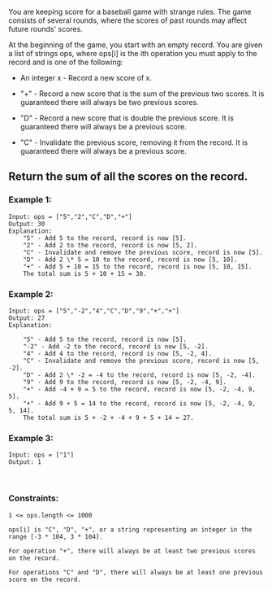 You are keeping score for a baseball game with strange rules. The game consists of several rounds, where the scores of past rounds may affect future rounds' scores.

At the beginning of the game, you start with an empty record. You are given a list of strings ops, where ops[i] is the ith operation you must apply to the record and is one of the following:

- An integer x - Record a new score of x.

- "+" - Record a new score that is the sum of the previous two scores. It is guaranteed there will always be two previous scores.

- "D" - Record a new score that is double the previous score. It is guaranteed there will always be a previous score.

- "C" - Invalidate the previous score, removing it from the record. It is guaranteed there will always be a previous score.

## Return the sum of all the scores on the record.

### Example 1:

    Input: ops = ["5","2","C","D","+"]
    Output: 30
    Explanation:
        "5" - Add 5 to the record, record is now [5].
        "2" - Add 2 to the record, record is now [5, 2].
        "C" - Invalidate and remove the previous score, record is now [5].
        "D" - Add 2 \* 5 = 10 to the record, record is now [5, 10].
        "+" - Add 5 + 10 = 15 to the record, record is now [5, 10, 15].
        The total sum is 5 + 10 + 15 = 30.

### Example 2:

    Input: ops = ["5","-2","4","C","D","9","+","+"]
    Output: 27
    Explanation:

        "5" - Add 5 to the record, record is now [5].
        "-2" - Add -2 to the record, record is now [5, -2].
        "4" - Add 4 to the record, record is now [5, -2, 4].
        "C" - Invalidate and remove the previous score, record is now [5, -2].
        "D" - Add 2 \* -2 = -4 to the record, record is now [5, -2, -4].
        "9" - Add 9 to the record, record is now [5, -2, -4, 9].
        "+" - Add -4 + 9 = 5 to the record, record is now [5, -2, -4, 9, 5].
        "+" - Add 9 + 5 = 14 to the record, record is now [5, -2, -4, 9, 5, 14].
        The total sum is 5 + -2 + -4 + 9 + 5 + 14 = 27.

### Example 3:

    Input: ops = ["1"]
    Output: 1

<br>

### Constraints:

    1 <= ops.length <= 1000

    ops[i] is "C", "D", "+", or a string representing an integer in the range [-3 * 104, 3 * 104].

    For operation "+", there will always be at least two previous scores on the record.

    For operations "C" and "D", there will always be at least one previous score on the record.

